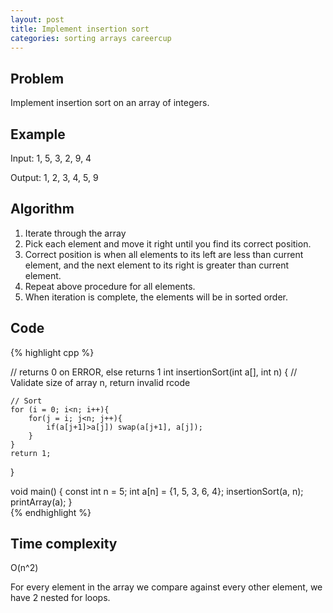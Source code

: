 ```yaml
---
layout: post
title: Implement insertion sort
categories: sorting arrays careercup
---
```


## Problem

Implement insertion sort on an array of integers.

## Example

Input: 1, 5, 3, 2, 9, 4

Output: 1, 2, 3, 4, 5, 9

## Algorithm

1. Iterate through the array
2. Pick each element and move it right until you find its correct position.
3. Correct position is when all elements to its left are less than current element, 
and the next element to its right is greater than current element. 
4. Repeat above procedure for all elements.
5. When iteration is complete, the elements will be in sorted order.

## Code    
{% highlight cpp %}

// returns 0 on ERROR, else returns 1
int insertionSort(int a[], int n) {
	// Validate size of array n, return invalid rcode
	
	// Sort
	for (i = 0; i<n; i++){
		for(j = i; j<n; j++){
			if(a[j+1]>a[j]) swap(a[j+1], a[j]);
		}
	}
	return 1;
}

void main() {
	const int n = 5;
	int a[n] = {1, 5, 3, 6, 4};
	insertionSort(a, n);
	printArray(a);
}    
{% endhighlight %}

## Time complexity

O(n^2)

For every element in the array we compare against every other element, we have 2 nested for loops. 

